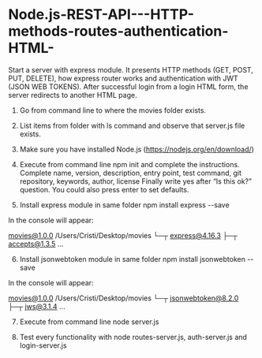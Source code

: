 # Node.js-REST-API---HTTP-methods-routes-authentication-HTML-
Start a server with express module. It presents HTTP methods (GET, POST, PUT, DELETE), how express router works and authentication with JWT (JSON WEB TOKENS). After successful login from a login HTML form, the server redirects to another HTML page.

1. Go from command line to where the movies folder exists.

2. List items from folder with ls command and observe that server.js file exists.

3. Make sure you have installed Node.js (https://nodejs.org/en/download/)

4. Execute from command line npm init and complete the instructions.
Complete name, version, description, entry point, test command, git repository, keywords, author, license
Finally write yes after “Is this ok?” question. You could also press enter to set defaults.

5. Install express module in same folder
npm install express --save 

In the console will appear:

movies@1.0.0 /Users/Cristi/Desktop/movies
└─┬ express@4.16.3 
  ├─┬ accepts@1.3.5 
  ...
  
6. Install jsonwebtoken module in same folder
npm install jsonwebtoken --save 

In the console will appear:

movies@1.0.0 /Users/Cristi/Desktop/movies
└─┬ jsonwebtoken@8.2.0   
  ├─┬ jws@3.1.4 
 ...

7. Execute from command line node server.js

8. Test every functionality with node routes-server.js, auth-server.js and login-server.js

